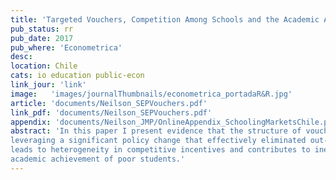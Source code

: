 ```yaml
---
title: 'Targeted Vouchers, Competition Among Schools and the Academic Achievement of Poor Students'
pub_status: rr
pub_date: 2017
pub_where: 'Econometrica'
desc:
location: Chile
cats: io education public-econ
link_jour: 'link'
image:   'images/journalThumbnails/econometrica_portadaR&R.jpg'
article: 'documents/Neilson_SEPVouchers.pdf'
link_pdf: 'documents/Neilson_SEPVouchers.pdf'
appendix: 'documents/Neilson_JMP/OnlineAppendix_SchoolingMarketsChile.pdf'
abstract: 'In this paper I present evidence that the structure of voucher policy design can have significant effects on the incentives schools face and can have important effects on the distribution of academic achievement across socioeconomic groups. I estimate a model of demand for schools using administrative data from Chile
leveraging a significant policy change that effectively eliminated out-of-pocket tuition fees for almost half of students at most schools. Demand estimates are used together with a simple model of for-profit school competition to provide an empirical framework to highlight that a policy environment with a flat voucher
leads to heterogeneity in competitive incentives and contributes to inequality in school quality. Finally, I show evidence that a shift from a flat voucher to a targeted voucher implemented in Chile diminished local market power of schools in poor neighborhoods and contributed to a supply side driven increase in the
academic achievement of poor students.'
---
```

